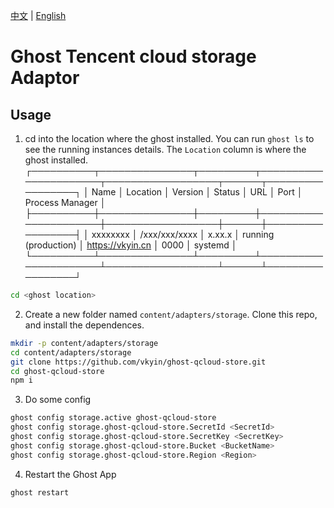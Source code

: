 [中文](README.md) | [English](README-en.md)

# Ghost Tencent cloud storage Adaptor

## Usage
1. cd into the location where the ghost installed. You can run `ghost ls` to see the running instances details. The `Location` column is where the ghost installed.
┌──────────┬───────────────┬─────────┬──────────────────────┬──────────────────┬──────┬─────────────────┐
│ Name     │ Location      │ Version │ Status               │ URL              │ Port │ Process Manager │
├──────────┼───────────────┼─────────┼──────────────────────┼──────────────────┼──────┼─────────────────┤
│ xxxxxxxx │ /xxx/xxx/xxxx │ x.xx.x  │ running (production) │ https://vkyin.cn │ 0000 │ systemd         │
└──────────┴───────────────┴─────────┴──────────────────────┴──────────────────┴──────┴─────────────────┘
```bash
cd <ghost location>
```
2. Create a new folder named `content/adapters/storage`. Clone this repo, and install the dependences.
```bash
mkdir -p content/adapters/storage
cd content/adapters/storage
git clone https://github.com/vkyin/ghost-qcloud-store.git
cd ghost-qcloud-store
npm i
```
3. Do some config
```bash
ghost config storage.active ghost-qcloud-store
ghost config storage.ghost-qcloud-store.SecretId <SecretId>
ghost config storage.ghost-qcloud-store.SecretKey <SecretKey>
ghost config storage.ghost-qcloud-store.Bucket <BucketName>
ghost config storage.ghost-qcloud-store.Region <Region>
```

4. Restart the Ghost App
```bash
ghost restart
```
